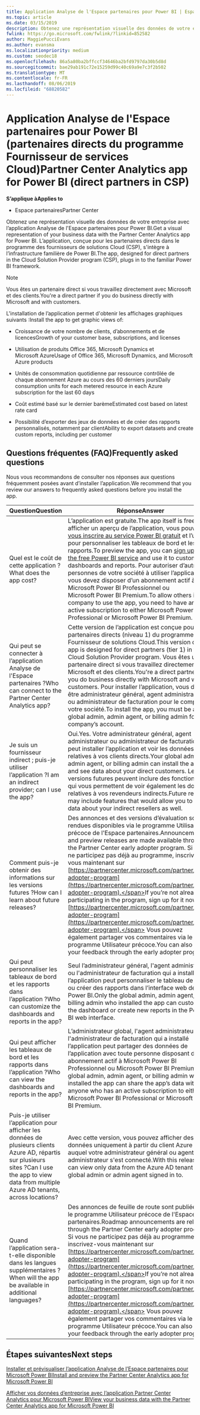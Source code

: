 ```yaml
---
title: Application Analyse de l'Espace partenaires pour Power BI | Espace partenaires
ms.topic: article
ms.date: 03/15/2019
description: Obtenez une représentation visuelle des données de votre entreprise avec l’application Analyse de l'Espace partenaires pour Power BI.
fwlink: https://go.microsoft.com/fwlink/?linkid=852582
author: MaggiePucciEvans
ms.author: evansma
ms.localizationpriority: medium
ms.custom: seodec18
ms.openlocfilehash: 86a5a80ba2bffccf34646ba2bfd9797da30b5d8d
ms.sourcegitcommit: bae29ab191c72e15259d99c40c69a9e7c3f2b502
ms.translationtype: MT
ms.contentlocale: fr-FR
ms.lasthandoff: 08/06/2019
ms.locfileid: "68820582"
---
```

# <a name="partner-center-analytics-app-for-power-bi-direct-partners-in-csp"></a><span data-ttu-id="1b310-103">Application Analyse de l'Espace partenaires pour Power BI (partenaires directs du programme Fournisseur de services Cloud)</span><span class="sxs-lookup"><span data-stu-id="1b310-103">Partner Center Analytics app for Power BI (direct partners in CSP)</span></span>

<span data-ttu-id="1b310-104">**S’applique à**</span><span class="sxs-lookup"><span data-stu-id="1b310-104">**Applies to**</span></span>

- <span data-ttu-id="1b310-105">Espace partenaires</span><span class="sxs-lookup"><span data-stu-id="1b310-105">Partner Center</span></span>

<span data-ttu-id="1b310-106">Obtenez une représentation visuelle des données de votre entreprise avec l’application Analyse de l'Espace partenaires pour Power BI.</span><span class="sxs-lookup"><span data-stu-id="1b310-106">Get a visual representation of your business data with the Partner Center Analytics app for Power BI.</span></span> <span data-ttu-id="1b310-107">L’application, conçue pour les partenaires directs dans le programme des fournisseurs de solutions Cloud (CSP), s'intègre à l’infrastructure familière de Power BI.</span><span class="sxs-lookup"><span data-stu-id="1b310-107">The app, designed for direct partners in the Cloud Solution Provider program (CSP), plugs in to the familiar Power BI framework.</span></span> 

> [!NOTE]  
> <span data-ttu-id="1b310-108">Vous êtes un partenaire direct si vous travaillez directement avec Microsoft et des clients.</span><span class="sxs-lookup"><span data-stu-id="1b310-108">You're a direct partner if you do business directly with Microsoft and with customers.</span></span> 

<span data-ttu-id="1b310-109">L'installation de l’application permet d'obtenir les affichages graphiques suivants :</span><span class="sxs-lookup"><span data-stu-id="1b310-109">Install the app to get graphic views of:</span></span> 

-   <span data-ttu-id="1b310-110">Croissance de votre nombre de clients, d’abonnements et de licences</span><span class="sxs-lookup"><span data-stu-id="1b310-110">Growth of your customer base, subscriptions, and licenses</span></span>

-   <span data-ttu-id="1b310-111">Utilisation de produits Office 365, Microsoft Dynamics et Microsoft Azure</span><span class="sxs-lookup"><span data-stu-id="1b310-111">Usage of Office 365, Microsoft Dynamics, and Microsoft Azure products</span></span>

-   <span data-ttu-id="1b310-112">Unités de consommation quotidienne par ressource contrôlée de chaque abonnement Azure au cours des 60 derniers jours</span><span class="sxs-lookup"><span data-stu-id="1b310-112">Daily consumption units for each metered resource in each Azure subscription for the last 60 days</span></span>

-   <span data-ttu-id="1b310-113">Coût estimé basé sur le dernier barème</span><span class="sxs-lookup"><span data-stu-id="1b310-113">Estimated cost based on latest rate card</span></span>

-   <span data-ttu-id="1b310-114">Possibilité d’exporter des jeux de données et de créer des rapports personnalisés, notamment par client</span><span class="sxs-lookup"><span data-stu-id="1b310-114">Ability to export datasets and create custom reports, including per customer</span></span>

## <a name="frequently-asked-questions"></a><span data-ttu-id="1b310-115">Questions fréquentes (FAQ)</span><span class="sxs-lookup"><span data-stu-id="1b310-115">Frequently asked questions</span></span>

<span data-ttu-id="1b310-116">Nous vous recommandons de consulter nos réponses aux questions fréquemment posées avant d’installer l’application.</span><span class="sxs-lookup"><span data-stu-id="1b310-116">We recommend that you review our answers to frequently asked questions before you install the app.</span></span> 

| <span data-ttu-id="1b310-117">**Question**</span><span class="sxs-lookup"><span data-stu-id="1b310-117">**Question**</span></span> | <span data-ttu-id="1b310-118">**Réponse**</span><span class="sxs-lookup"><span data-stu-id="1b310-118">**Answer**</span></span> |
| --- | ---------- |
| <span data-ttu-id="1b310-119">Quel est le coût de cette application ?</span><span class="sxs-lookup"><span data-stu-id="1b310-119">What does the app cost?</span></span> | <span data-ttu-id="1b310-120">L’application est gratuite.</span><span class="sxs-lookup"><span data-stu-id="1b310-120">The app itself is free.</span></span> <span data-ttu-id="1b310-121">Pour afficher un aperçu de l’application, vous pouvez [vous inscrire au service Power BI gratuit](https://go.microsoft.com/fwlink/p/?linkid=845347) et l’utiliser pour personnaliser les tableaux de bord et les rapports.</span><span class="sxs-lookup"><span data-stu-id="1b310-121">To preview the app, you can [sign up for the free Power BI service](https://go.microsoft.com/fwlink/p/?linkid=845347) and use it to customize dashboards and reports.</span></span> <span data-ttu-id="1b310-122">Pour autoriser d’autres personnes de votre société à utiliser l’application, vous devez disposer d’un abonnement actif à Microsoft Power BI Professionnel ou Microsoft Power BI Premium.</span><span class="sxs-lookup"><span data-stu-id="1b310-122">To allow others in your company to use the app, you need to have an active subscription to either Microsoft Power BI Professional or Microsoft Power BI Premium.</span></span> |
| <span data-ttu-id="1b310-123">Qui peut se connecter à l’application Analyse de l'Espace partenaires ?</span><span class="sxs-lookup"><span data-stu-id="1b310-123">Who can connect to the Partner Center Analytics app?</span></span> | <span data-ttu-id="1b310-124">Cette version de l’application est conçue pour les partenaires directs (niveau 1) du programme Fournisseur de solutions Cloud.</span><span class="sxs-lookup"><span data-stu-id="1b310-124">This version of the app is designed for direct partners (tier 1) in the Cloud Solution Provider program.</span></span> <span data-ttu-id="1b310-125">Vous êtes un partenaire direct si vous travaillez directement avec Microsoft et des clients.</span><span class="sxs-lookup"><span data-stu-id="1b310-125">You're a direct partner if you do business directly with Microsoft and with customers.</span></span> <span data-ttu-id="1b310-126">Pour installer l’application, vous devez être administrateur général, agent administrateur ou administrateur de facturation pour le compte de votre société.</span><span class="sxs-lookup"><span data-stu-id="1b310-126">To install the app, you must be a global admin, admin agent, or billing admin for your company’s account.</span></span> |
| <span data-ttu-id="1b310-127">Je suis un fournisseur indirect ; puis-je utiliser l’application ?</span><span class="sxs-lookup"><span data-stu-id="1b310-127">I am an indirect provider; can I use the app?</span></span> | <span data-ttu-id="1b310-128">Oui.</span><span class="sxs-lookup"><span data-stu-id="1b310-128">Yes.</span></span> <span data-ttu-id="1b310-129">Votre administrateur général, agent administrateur ou administrateur de facturation peut installer l’application et voir les données relatives à vos clients directs.</span><span class="sxs-lookup"><span data-stu-id="1b310-129">Your global admin, admin agent, or billing admin can install the app and see data about your direct customers.</span></span> <span data-ttu-id="1b310-130">Les versions futures peuvent inclure des fonctionnalités qui vous permettent de voir également les données relatives à vos revendeurs indirects.</span><span class="sxs-lookup"><span data-stu-id="1b310-130">Future releases may include features that would allow you to see data about your indirect resellers as well.</span></span> |
| <span data-ttu-id="1b310-131">Comment puis-je obtenir des informations sur les versions futures ?</span><span class="sxs-lookup"><span data-stu-id="1b310-131">How can I learn about future releases?</span></span> | <span data-ttu-id="1b310-132">Des annonces et des versions d’évaluation sont rendues disponibles via le programme Utilisateur précoce de l'Espace partenaires.</span><span class="sxs-lookup"><span data-stu-id="1b310-132">Announcements and preview releases are made available through the Partner Center early adopter program.</span></span> <span data-ttu-id="1b310-133">Si vous ne participez pas déjà au programme, inscrivez-vous maintenant sur [https://partnercenter.microsoft.com/partner/early-adopter-program](https://partnercenter.microsoft.com/partner/early-adopter-program).</span><span class="sxs-lookup"><span data-stu-id="1b310-133">If you’re not already participating in the program, sign up for it now at [https://partnercenter.microsoft.com/partner/early-adopter-program](https://partnercenter.microsoft.com/partner/early-adopter-program).</span></span> <span data-ttu-id="1b310-134">Vous pouvez également partager vos commentaires via le programme Utilisateur précoce.</span><span class="sxs-lookup"><span data-stu-id="1b310-134">You can also share your feedback through the early adopter program.</span></span> |
| <span data-ttu-id="1b310-135">Qui peut personnaliser les tableaux de bord et les rapports dans l’application ?</span><span class="sxs-lookup"><span data-stu-id="1b310-135">Who can customize the dashboards and reports in the app?</span></span> | <span data-ttu-id="1b310-136">Seul l’administrateur général, l'agent administrateur ou l'administrateur de facturation qui a installé l’application peut personnaliser le tableau de bord ou créer des rapports dans l’interface web de Power BI.</span><span class="sxs-lookup"><span data-stu-id="1b310-136">Only the global admin, admin agent, or billing admin who installed the app can customize the dashboard or create new reports in the Power BI web interface.</span></span> |
| <span data-ttu-id="1b310-137">Qui peut afficher les tableaux de bord et les rapports dans l’application ?</span><span class="sxs-lookup"><span data-stu-id="1b310-137">Who can view the dashboards and reports in the app?</span></span> | <span data-ttu-id="1b310-138">L’administrateur global, l'agent administrateur ou l'administrateur de facturation qui a installé l’application peut partager des données de l’application avec toute personne disposant d’un abonnement actif à Microsoft Power BI Professionnel ou Microsoft Power BI Premium.</span><span class="sxs-lookup"><span data-stu-id="1b310-138">The global admin, admin agent, or billing admin who installed the app can share the app’s data with anyone who has an active subscription to either Microsoft Power BI Professional or Microsoft Power BI Premium.</span></span> |
| <span data-ttu-id="1b310-139">Puis-je utiliser l’application pour afficher les données de plusieurs clients Azure AD, répartis sur plusieurs sites ?</span><span class="sxs-lookup"><span data-stu-id="1b310-139">Can I use the app to view data from multiple Azure AD tenants, across locations?</span></span> | <span data-ttu-id="1b310-140">Avec cette version, vous pouvez afficher des données uniquement à partir du client Azure AD auquel votre administrateur général ou agent administrateur s'est connecté.</span><span class="sxs-lookup"><span data-stu-id="1b310-140">With this release, you can view only data from the Azure AD tenant your global admin or admin agent signed in to.</span></span> | 
| <span data-ttu-id="1b310-141">Quand l’application sera-t-elle disponible dans les langues supplémentaires ?</span><span class="sxs-lookup"><span data-stu-id="1b310-141">When will the app be available in additional languages?</span></span> | <span data-ttu-id="1b310-142">Des annonces de feuille de route sont publiées via le programme Utilisateur précoce de l'Espace partenaires.</span><span class="sxs-lookup"><span data-stu-id="1b310-142">Roadmap announcements are released through the Partner Center early adopter program.</span></span> <span data-ttu-id="1b310-143">Si vous ne participez pas déjà au programme, inscrivez-vous maintenant sur [https://partnercenter.microsoft.com/partner/early-adopter-program](https://partnercenter.microsoft.com/partner/early-adopter-program).</span><span class="sxs-lookup"><span data-stu-id="1b310-143">If you’re not already participating in the program, sign up for it now at [https://partnercenter.microsoft.com/partner/early-adopter-program](https://partnercenter.microsoft.com/partner/early-adopter-program).</span></span> <span data-ttu-id="1b310-144">Vous pouvez également partager vos commentaires via le programme Utilisateur précoce.</span><span class="sxs-lookup"><span data-stu-id="1b310-144">You can also share your feedback through the early adopter program.</span></span> | 



## <a name="next-steps"></a><span data-ttu-id="1b310-145">Étapes suivantes</span><span class="sxs-lookup"><span data-stu-id="1b310-145">Next steps</span></span>

[<span data-ttu-id="1b310-146">Installer et prévisualiser l’application Analyse de l’Espace partenaires pour Microsoft Power BI</span><span class="sxs-lookup"><span data-stu-id="1b310-146">Install and preview the Partner Center Analytics app for Microsoft Power BI</span></span>](power-bi-app-for-direct-partners-install.md)

[<span data-ttu-id="1b310-147">Afficher vos données d’entreprise avec l’application Partner Center Analytics pour Microsoft Power BI</span><span class="sxs-lookup"><span data-stu-id="1b310-147">View your business data with the Partner Center Analytics app for Microsoft Power BI</span></span>](power-bi-app-for-direct-partners-use.md)
